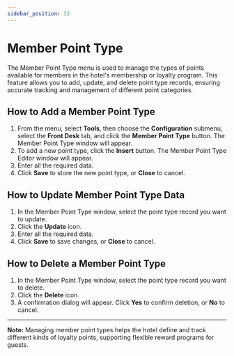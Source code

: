 ```yaml
---
sidebar_position: 33
---
```


# Member Point Type

The Member Point Type menu is used to manage the types of points available for members in the hotel's membership or loyalty program. This feature allows you to add, update, and delete point type records, ensuring accurate tracking and management of different point categories.

## How to Add a Member Point Type

1. From the menu, select **Tools**, then choose the **Configuration** submenu, select the **Front Desk** tab, and click the **Member Point Type** button. The Member Point Type window will appear.
2. To add a new point type, click the **Insert** button. The Member Point Type Editor window will appear.
3. Enter all the required data.
4. Click **Save** to store the new point type, or **Close** to cancel.

## How to Update Member Point Type Data

1. In the Member Point Type window, select the point type record you want to update.
2. Click the **Update** icon.
3. Enter all the required data.
4. Click **Save** to save changes, or **Close** to cancel.

## How to Delete a Member Point Type

1. In the Member Point Type window, select the point type record you want to delete.
2. Click the **Delete** icon.
3. A confirmation dialog will appear. Click **Yes** to confirm deletion, or **No** to cancel.

---

**Note:** Managing member point types helps the hotel define and track different kinds of loyalty points, supporting flexible reward programs for guests.
